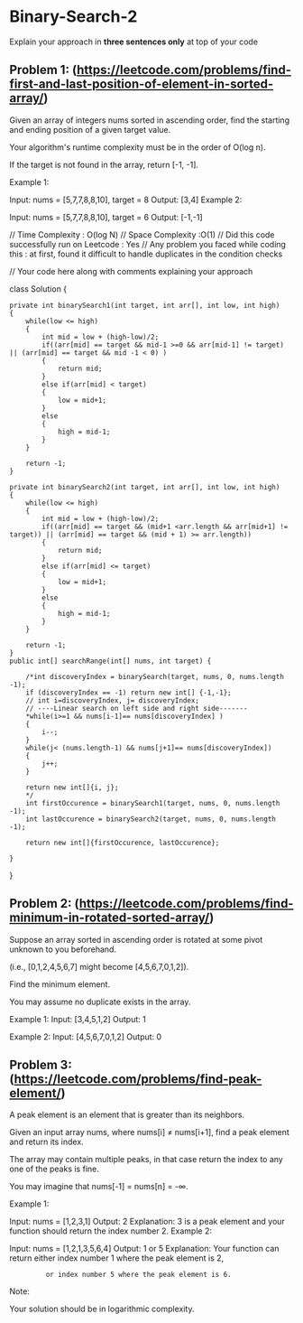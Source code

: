 # Binary-Search-2
Explain your approach in **three sentences only** at top of your code


## Problem 1: (https://leetcode.com/problems/find-first-and-last-position-of-element-in-sorted-array/)

Given an array of integers nums sorted in ascending order, find the starting and ending position of a given target value.

Your algorithm's runtime complexity must be in the order of O(log n).

If the target is not found in the array, return [-1, -1].

Example 1:

Input: nums = [5,7,7,8,8,10], target = 8
Output: [3,4]
Example 2:

Input: nums = [5,7,7,8,8,10], target = 6
Output: [-1,-1]

// Time Complexity : O(log N)
// Space Complexity :O(1)
// Did this code successfully run on Leetcode : Yes
// Any problem you faced while coding this : at first, found it difficult to handle duplicates in the condition checks  


// Your code here along with comments explaining your approach

class Solution {
    
    private int binarySearch1(int target, int arr[], int low, int high)
    {
        while(low <= high)
        {
            int mid = low + (high-low)/2;
            if((arr[mid] == target && mid-1 >=0 && arr[mid-1] != target) || (arr[mid] == target && mid -1 < 0) )
            {
                return mid;
            }
            else if(arr[mid] < target)
            {
                low = mid+1;
            }
            else
            {
                high = mid-1;
            }
        }
        
        return -1;
    }
    
    private int binarySearch2(int target, int arr[], int low, int high)
    {
        while(low <= high)
        {
            int mid = low + (high-low)/2;
            if((arr[mid] == target && (mid+1 <arr.length && arr[mid+1] != target)) || (arr[mid] == target && (mid + 1) >= arr.length))
            {
                return mid;
            }
            else if(arr[mid] <= target)
            {
                low = mid+1;
            }
            else
            {
                high = mid-1;
            }
        }
        
        return -1;
    }
    public int[] searchRange(int[] nums, int target) {
        
        /*int discoveryIndex = binarySearch(target, nums, 0, nums.length -1);
        if (discoveryIndex == -1) return new int[] {-1,-1};
        // int i=discoveryIndex, j= discoveryIndex;
        // ----Linear search on left side and right side-------
        *while(i>=1 && nums[i-1]== nums[discoveryIndex] )
        {
            i--;
        }
        while(j< (nums.length-1) && nums[j+1]== nums[discoveryIndex])
        {
            j++;
        }
        
        return new int[]{i, j};
        */
        int firstOccurence = binarySearch1(target, nums, 0, nums.length -1);
        int lastOccurence = binarySearch2(target, nums, 0, nums.length -1);
        
        return new int[]{firstOccurence, lastOccurence};
    
    }
}

## Problem 2: (https://leetcode.com/problems/find-minimum-in-rotated-sorted-array/)

Suppose an array sorted in ascending order is rotated at some pivot unknown to you beforehand.

(i.e., [0,1,2,4,5,6,7] might become [4,5,6,7,0,1,2]).

Find the minimum element.

You may assume no duplicate exists in the array.

Example 1:
Input: [3,4,5,1,2]
Output: 1

Example 2:
Input: [4,5,6,7,0,1,2]
Output: 0

## Problem 3: (https://leetcode.com/problems/find-peak-element/)
A peak element is an element that is greater than its neighbors.

Given an input array nums, where nums[i] ≠ nums[i+1], find a peak element and return its index.

The array may contain multiple peaks, in that case return the index to any one of the peaks is fine.

You may imagine that nums[-1] = nums[n] = -∞.

Example 1:

Input: nums = [1,2,3,1]
Output: 2
Explanation: 3 is a peak element and your function should return the index number 2.
Example 2:

Input: nums = [1,2,1,3,5,6,4]
Output: 1 or 5 
Explanation: Your function can return either index number 1 where the peak element is 2, 

             or index number 5 where the peak element is 6.
Note:

Your solution should be in logarithmic complexity.


